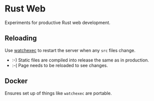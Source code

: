 # Rust Web

Experiments for productive Rust web development.

## Reloading

Use [watchexec](https://github.com/watchexec/watchexec) to restart the server when any `src` files change.

- :-) Static files are compiled into release the same as in production.
- :-( Page needs to be reloaded to see changes.

## Docker

Ensures set up of things like `watchexec` are portable.
